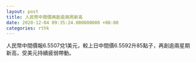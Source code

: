 ```yaml
---
layout: post
title: 人民幣中間價再創逾兩周新高
date: 2020-12-04 09:35:24.000000000 +08:00
categories: rthk
---
```


人民幣中間價報6.5507兌1美元，較上日中間價6.5592升85點子，再創逾兩星期新高，受美元持續疲弱帶動。
